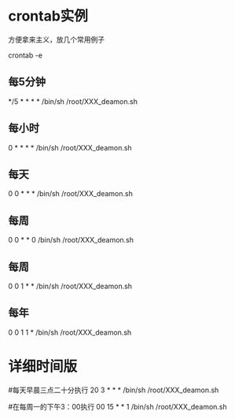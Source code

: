 crontab实例
==============

方便拿来主义，放几个常用例子

  crontab -e


每5分钟
------------------------
  */5 * * * * /bin/sh /root/XXX_deamon.sh

每小时
------------------------
  0 * * * * /bin/sh /root/XXX_deamon.sh

每天
------------------------
  0 0 * * * /bin/sh /root/XXX_deamon.sh

每周
------------------------
  0 0 * * 0 /bin/sh /root/XXX_deamon.sh

每周
------------------------
  0 0 1 * * /bin/sh /root/XXX_deamon.sh

每年
------------------------
  0 0 1 1 * /bin/sh /root/XXX_deamon.sh

详细时间版
===================

  #每天早晨三点二十分执行
  20 3 * * * /bin/sh /root/XXX_deamon.sh

  #在每周一的下午3：00执行
  00 15 * * 1 /bin/sh /root/XXX_deamon.sh




